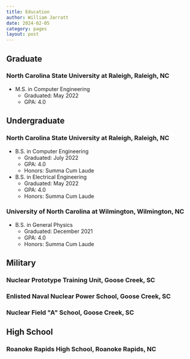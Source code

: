 ```yaml
---
title: Education
author: William Jarratt
date: 2024-02-05
category: pages
layout: post
---
```


## Graduate

### North Carolina State University at Raleigh, Raleigh, NC
- M.S. in Computer Engineering
  - Graduated: May 2022
  - GPA: 4.0

## Undergraduate

### North Carolina State University at Raleigh, Raleigh, NC
- B.S. in Computer Engineering
  - Graduated: July 2022
  - GPA: 4.0
  - Honors: Summa Cum Laude
- B.S. in Electrical Engineering
  - Graduated: May 2022
  - GPA: 4.0
  - Honors: Summa Cum Laude

### University of North Carolina at Wilmington, Wilmington, NC
- B.S. in General Physics
  - Graduated: December 2021
  - GPA: 4.0
  - Honors: Summa Cum Laude

## Military

### Nuclear Prototype Training Unit, Goose Creek, SC

### Enlisted Naval Nuclear Power School, Goose Creek, SC

### Nuclear Field "A" School, Goose Creek, SC

## High School

### Roanoke Rapids High School, Roanoke Rapids, NC

